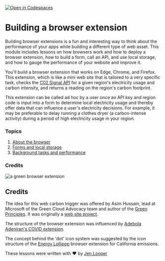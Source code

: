 [![Open in Codespaces](https://classroom.github.com/assets/launch-codespace-2972f46106e565e64193e422d61a12cf1da4916b45550586e14ef0a7c637dd04.svg)](https://classroom.github.com/open-in-codespaces?assignment_repo_id=16835718)
# Building a browser extension

Building browser extensions is a fun and interesting way to think about the performance of your apps while building a different type of web asset. This module includes lessons on how browsers work and how to deploy a browser extension, how to build a form, call an API, and use local storage, and how to gauge the performance of your website and improve it.

You'll build a  browser extension that works on Edge, Chrome, and Firefox. This extension, which is like a mini web site that is tailored to a very specific task, checks the [C02 Signal API](https://www.co2signal.com) for a given region's electricity usage and carbon intensity, and returns a reading on the region's carbon footprint.

This extension can be called ad hoc by a user once an API key and region code is input into a form to determine local electricity usage and thereby offer data that can influence a user's electricity decisions. For example, it may be preferable to delay running a clothes dryer (a carbon-intense activity) during a period of high electricity usage in your region.

### Topics

1. [About the browser](about-browsers/README.md)
2. [Forms and local storage](forms-browsers-local-storage/README.md)
3. [Background tasks and performance](background-tasks-and-performance/README.md)

### Credits

![a green browser extension](extension-screenshot.png)

## Credits

The idea for this web carbon trigger was offered by Asim Hussain, lead at Microsoft of the Green Cloud Advocacy team and author of the [Green Principles](https://principles.green/). It was originally a [web site project](https://github.com/jlooper/green).

The structure of the browser extension was influenced by [Adebola Adeniran's COVID extension](https://github.com/onedebos/covtension).

The concept behind the 'dot' icon system was suggested by the icon structure of the [Energy Lollipop](https://energylollipop.com/) browser extension for California emissions.

These lessons were written with ♥️ by [Jen Looper](https://www.twitter.com/jenlooper)
